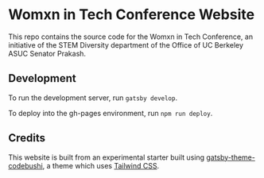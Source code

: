 # Womxn in Tech Conference Website

This repo contains the source code for the Womxn in Tech Conference, an initiative of the STEM Diversity department of the Office of UC Berkeley ASUC Senator Prakash. 

## Development 

To run the development server, run `gatsby develop`.

To deploy into the gh-pages environment, run `npm run deploy`.

## Credits

This website is built from an experimental starter built using [gatsby-theme-codebushi](https://github.com/codebushi/gatsby-theme-codebushi), a theme which uses [Tailwind CSS](https://tailwindcss.com/).
